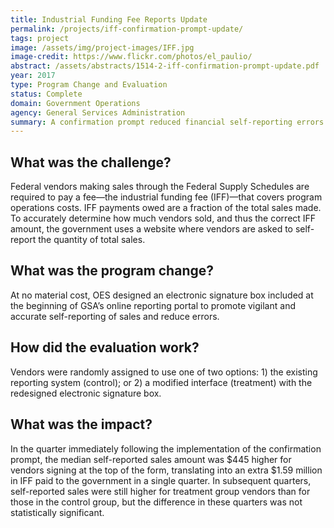 ```yaml
---
title: Industrial Funding Fee Reports Update
permalink: /projects/iff-confirmation-prompt-update/
tags: project
image: /assets/img/project-images/IFF.jpg
image-credit: https://www.flickr.com/photos/el_paulio/
abstract: /assets/abstracts/1514-2-iff-confirmation-prompt-update.pdf
year: 2017
type: Program Change and Evaluation
status: Complete
domain: Government Operations
agency: General Services Administration
summary: A confirmation prompt reduced financial self-reporting errors initially, but the effect did not persist in subsequent periods.
---
```

## What was the challenge?

Federal vendors making sales through the Federal Supply Schedules are required to pay a fee—the industrial funding fee (IFF)—that covers program operations costs. IFF payments owed are a fraction of the total sales made. To accurately determine how much vendors sold, and thus the correct IFF amount, the government uses a website where vendors are asked to self-report the quantity of total sales.

## What was the program change?

At no material cost, OES designed an electronic signature box included at the beginning of GSA’s online reporting portal to promote vigilant and accurate self-reporting of sales and reduce errors.

## How did the evaluation work?

Vendors were randomly assigned to use one of two options: 1) the existing reporting system (control); or 2) a modified interface (treatment) with the redesigned electronic signature box.

## What was the impact?

In the quarter immediately following the implementation of the confirmation prompt, the median self-reported sales amount was $445 higher for vendors signing at the top of the form, translating into an extra $1.59 million in IFF paid to the government in a single quarter. In subsequent quarters, self-reported sales were still higher for treatment group vendors than for those in the control group, but the difference in these quarters was not statistically significant.
